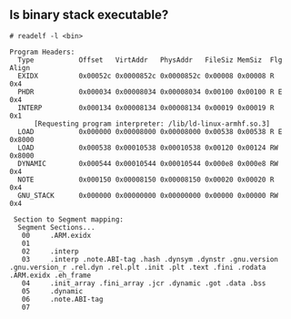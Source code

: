 ## Is binary stack executable?
    # readelf -l <bin>

    Program Headers:
      Type           Offset   VirtAddr   PhysAddr   FileSiz MemSiz  Flg Align
      EXIDX          0x00052c 0x0000852c 0x0000852c 0x00008 0x00008 R   0x4
      PHDR           0x000034 0x00008034 0x00008034 0x00100 0x00100 R E 0x4
      INTERP         0x000134 0x00008134 0x00008134 0x00019 0x00019 R   0x1
          [Requesting program interpreter: /lib/ld-linux-armhf.so.3]
      LOAD           0x000000 0x00008000 0x00008000 0x00538 0x00538 R E 0x8000
      LOAD           0x000538 0x00010538 0x00010538 0x00120 0x00124 RW  0x8000
      DYNAMIC        0x000544 0x00010544 0x00010544 0x000e8 0x000e8 RW  0x4
      NOTE           0x000150 0x00008150 0x00008150 0x00020 0x00020 R   0x4
      GNU_STACK      0x000000 0x00000000 0x00000000 0x00000 0x00000 RW  0x4

     Section to Segment mapping:
      Segment Sections...
       00     .ARM.exidx
       01
       02     .interp
       03     .interp .note.ABI-tag .hash .dynsym .dynstr .gnu.version .gnu.version_r .rel.dyn .rel.plt .init .plt .text .fini .rodata .ARM.exidx .eh_frame
       04     .init_array .fini_array .jcr .dynamic .got .data .bss
       05     .dynamic
       06     .note.ABI-tag
       07
